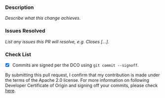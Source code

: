 ### Description
_Describe what this change achieves._

### Issues Resolved
_List any issues this PR will resolve, e.g. Closes [...]._ 

### Check List
- [x] Commits are signed per the DCO using `git commit --signoff`.

By submitting this pull request, I confirm that my contribution is made under the terms of the Apache 2.0 license.
For more information on following Developer Certificate of Origin and signing off your commits, please check [here](https://github.com/opensearch-project/OpenSearch/blob/main/CONTRIBUTING.md#developer-certificate-of-origin).
